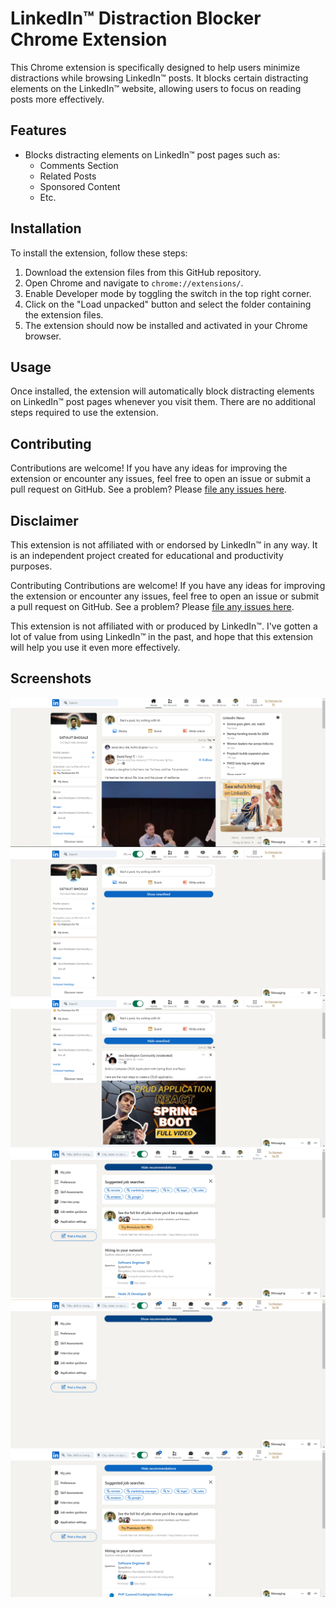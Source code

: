 # LinkedIn™ Distraction Blocker Chrome Extension

This Chrome extension is specifically designed to help users minimize distractions while browsing LinkedIn™ posts. It blocks certain distracting elements on the LinkedIn™ website, allowing users to focus on reading posts more effectively.

## Features

- Blocks distracting elements on LinkedIn™ post pages such as:
  - Comments Section
  - Related Posts
  - Sponsored Content
  - Etc.

## Installation

To install the extension, follow these steps:

1. Download the extension files from this GitHub repository.
2. Open Chrome and navigate to `chrome://extensions/`.
3. Enable Developer mode by toggling the switch in the top right corner.
4. Click on the "Load unpacked" button and select the folder containing the extension files.
5. The extension should now be installed and activated in your Chrome browser.

## Usage

Once installed, the extension will automatically block distracting elements on LinkedIn™ post pages whenever you visit them. There are no additional steps required to use the extension.

## Contributing

Contributions are welcome! If you have any ideas for improving the extension or encounter any issues, feel free to open an issue or submit a pull request on GitHub.
See a problem? Please [file any issues here](https://github.com//satyajit5007/chrome_extension-geekathon/issues). 



## Disclaimer

This extension is not affiliated with or endorsed by LinkedIn™ in any way. It is an independent project created for educational and productivity purposes.


Contributing
Contributions are welcome! If you have any ideas for improving the extension or encounter any issues, feel free to open an issue or submit a pull request on GitHub.
See a problem? Please [file any issues here](https://github.com//satyajit5007/chrome_extension-geekathon/issues). 

This extension is not affiliated with or produced by LinkedIn™. I've gotten a lot of value from using LinkedIn™ in the past, and hope that this extension will help you use it even more effectively. 

## Screenshots
![Newsfeed hidden](/images/1.png)
![Newsfeed showing](/images/2.png)
![Connections hidden](/images/3.png)
![Connections showing](/images/4.png)
![Jobs showing](/images/5.png)
![Jobs showing](/images/6.png)

